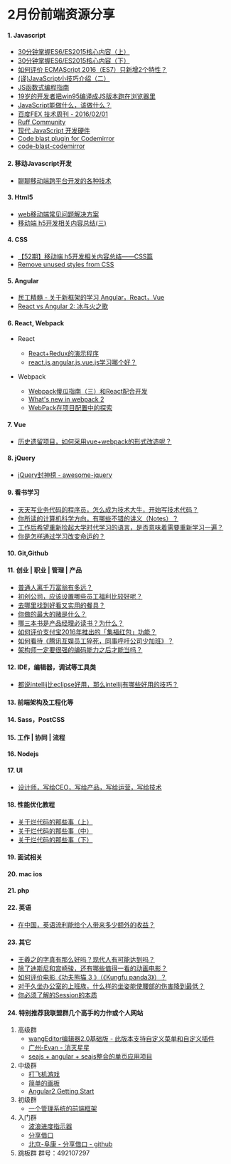 # 2月份前端资源分享
#### 1. Javascript
- [30分钟掌握ES6/ES2015核心内容（上）](http://segmentfault.com/a/1190000004365693)
- [30分钟掌握ES6/ES2015核心内容（下）](http://segmentfault.com/a/1190000004368132)
- [如何评价 ECMAScript 2016（ES7）只新增2个特性？](http://www.zhihu.com/question/39993685)
- [(译)JavaScript小技巧介绍（二）](http://mp.weixin.qq.com/s?__biz=MjM5NTM1NDcyOQ==&mid=403696050&idx=1&sn=d10c93a7b5a3abcbbe00970d021c1f3a&scene=0#wechat_redirect)
- [JS函数式编程指南](https://www.gitbook.com/book/llh911001/mostly-adequate-guide-chinese/details)
- [19岁的开发者把win95编译成JS版本跑在浏览器里](https://win95.ajf.me/win95.html)
- [JavaScript能做什么，该做什么？](https://www.zhihu.com/question/20796866)
- [百度FEX 技术周刊 - 2016/02/01](http://fex.baidu.com/blog/2016/02/fex-weekly-01/)
- [Ruff Community](http://community.ruff.io/)
- [现代 JavaScript 开发硬件](https://ruff.io/zh-cn/)
- [Code blast plugin for Codemirror](http://kushagragour.in/code-blast-codemirror/demo/index.html)
- [code-blast-codemirror](https://github.com/chinchang/code-blast-codemirror)

#### 2. 移动Javascript开发
- [聊聊移动端跨平台开发的各种技术](http://blogread.cn/it/article/7510?f=wb)

#### 3. Html5
- [web移动端常见问题解决方案](http://www.html5cn.org/article-9314-1.html)
- [移动端 h5开发相关内容总结(三)](http://div.io/topic/1572)

#### 4. CSS
- [【52期】移动端 h5开发相关内容总结——CSS篇](https://mp.weixin.qq.com/s?__biz=MzA5Njc3Njk5NA==&mid=402466254&idx=1&sn=66165daf12cdaf0d4fd630c037b25b23&scene=1&srcid=0130hXDYGCEZFxVJcZDtTWMj&pass_ticket=iSQQGw8PL%2BRtVR5F8v1pzPRocpY5arQleHpsxpvCYEBGZ0S8zogqlUXod2%2FSdslu#rd&location=35)
- [Remove unused styles from CSS](https://github.com/giakki/uncss)

#### 5. Angular
- [民工精髓 - 关于新框架的学习 Angular，React，Vue](https://github.com/xufei/blog/issues/33)
- [React vs Angular 2: 冰与火之歌](http://zhuanlan.zhihu.com/FrontendMagazine/20549104)

#### 6. React, Webpack
- React
    - [React+Redux的演示程序](https://github.com/JimLiu/redux-demo)
    - [react.js,angular.js,vue.js学习哪个好？](http://www.zhihu.com/question/39943474)

- Webpack
    - [Webpack傻瓜指南（三）和React配合开发](http://zhuanlan.zhihu.com/FrontendMagazine/20522487)
    - [What's new in webpack 2](https://gist.github.com/sokra/27b24881210b56bbaff7)
    - [WebPack在项目配置中的探索](http://www.meckodo.com/?p=525)

#### 7. Vue
- [历史遗留项目，如何采用vue+webpack的形式改造呢？](https://www.zhihu.com/question/40018739)

#### 8. jQuery
- [jQuery封神榜 - awesome-jquery](https://github.com/Iamlars/awesome-jquery/blob/master/README.md)

#### 9. 看书学习
- [天天写业务代码的程序员，怎么成为技术大牛，开始写技术代码？](https://www.zhihu.com/question/39430220/answer/81648584)
- [你所读的计算机科学方向，有哪些不错的讲义（Notes）？](http://www.zhihu.com/question/38300204)
- [工作后希望重新捡起大学时代学习的语言，是否意味着需要重新学习一遍？](https://www.zhihu.com/question/39628852)
- [你是怎样通过学习改变命运的？](https://www.zhihu.com/question/39319905)

#### 10. Git,Github

#### 11. 创业 | 职业 | 管理 | 产品
- [普通人离千万富翁有多远？](https://www.zhihu.com/question/24319743/answer/79905003)
- [初创公司，应该设置哪些员工福利比较好呢？](https://www.zhihu.com/question/33713050/answer/57309480)
- [去哪里找到好看又实用的餐具？](https://www.zhihu.com/question/22468846/answer/69062643)
- [你做的最大的赌是什么？](https://www.zhihu.com/question/36861786/answer/80592030)
- [哪三本书是产品经理必读书？为什么？](https://www.zhihu.com/question/20752514)
- [如何评价支付宝2016年推出的「集福红包」功能？](https://www.zhihu.com/question/39919276)
- [如何看待《腾讯互娱员工猝死，同事呼吁公司少加班》？](https://www.zhihu.com/question/38567964/answer/77036084)
- [架构师一定要很强的编码能力之后才能当吗？](https://www.zhihu.com/question/26240302)

#### 12. IDE，编辑器，调试等工具类
- [都说intellij比eclipse好用，那么intellij有哪些好用的技巧？](https://www.zhihu.com/question/29076145)

#### 13. 前端架构及工程化等

#### 14. Sass，PostCSS

#### 15. 工作 | 协同 | 流程

#### 16. Nodejs

#### 17. UI
- [设计师，写给CEO，写给产品，写给运营，写给技术](http://weibo.com/p/1001603872489733512125)

#### 18. 性能优化教程
- [关于烂代码的那些事（上）](http://blog.2baxb.me/archives/1343)
- [关于烂代码的那些事（中）](http://blog.2baxb.me/archives/1378)
- [关于烂代码的那些事（下）](http://blog.2baxb.me/archives/1499)


#### 19. 面试相关

#### 20. mac ios

#### 21. php

#### 22. 英语
- [在中国，英语流利能给个人带来多少额外的收益？](https://www.zhihu.com/question/37174334/answer/75859209)

#### 23. 其它
- [王羲之的字真有那么好吗？现代人有可能达到吗？](https://www.zhihu.com/question/25432079/answer/81031759)
- [除了迪斯尼和宫崎骏，还有哪些值得一看的动画电影？](https://www.zhihu.com/question/37236484/answer/71085303)
- [如何评价电影《功夫熊猫 3 》（《Kungfu panda3》）？](http://www.zhihu.com/question/39521207)
- [对于久坐办公室的上班族，什么样的坐姿能使腰部的伤害降到最低？](https://www.zhihu.com/question/27241627)
- [你必须了解的Session的本质](http://f2er.info/article/11)

#### 24. 特别推荐我联盟群几个高手的力作或个人网站

1. 高级群
    - [wangEditor编辑器2.0基础版 - 此版本支持自定义菜单和自定义插件](http://wangeditor.github.io/)
    - [广州-Evan - 消灭星星](https://evensyndie.github.io/games/popstars/index.html)
    - [seajs + angular + seajs整合的单页应用项目](https://git.oschina.net/hlmcdh/weui)
2. 中级群
    - [打飞机游戏](http://xxl.moe/ife-1024/task/task2/)
    - [简单的画板](http://drawboard.sinaapp.com/)
    - [Angular2 Getting Start](https://github.com/yuffiy/pandola/blob/master/.idear/angular2.md)
3. 初级群
    - [一个管理系统的前端框架](http://pagurian.com/)
4. 入门群
    - [波浪进度指示器](https://github.com/newraina/waveLoading.js)
    - [分享借口](http://luuman.github.io/Share/Droplet-Viscosity-Sharing/index.html)
    - [北京-阜康 - 分享借口 - github](https://github.com/luuman/Share)
5. 跳板群 群号：492107297
        